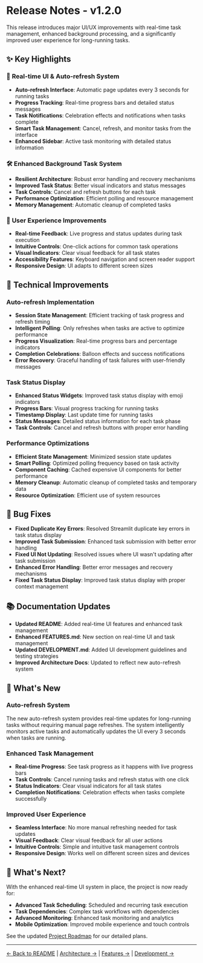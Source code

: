 # Release Notes - v1.2.0

This release introduces major UI/UX improvements with real-time task management, enhanced background processing, and a significantly improved user experience for long-running tasks.

## ✨ Key Highlights

### 🔄 **Real-time UI & Auto-refresh System**
- **Auto-refresh Interface**: Automatic page updates every 3 seconds for running tasks
- **Progress Tracking**: Real-time progress bars and detailed status messages
- **Task Notifications**: Celebration effects and notifications when tasks complete
- **Smart Task Management**: Cancel, refresh, and monitor tasks from the interface
- **Enhanced Sidebar**: Active task monitoring with detailed status information

### 🛠️ **Enhanced Background Task System**
- **Resilient Architecture**: Robust error handling and recovery mechanisms
- **Improved Task Status**: Better visual indicators and status messages
- **Task Controls**: Cancel and refresh buttons for each task
- **Performance Optimization**: Efficient polling and resource management
- **Memory Management**: Automatic cleanup of completed tasks

### 🎯 **User Experience Improvements**
- **Real-time Feedback**: Live progress and status updates during task execution
- **Intuitive Controls**: One-click actions for common task operations
- **Visual Indicators**: Clear visual feedback for all task states
- **Accessibility Features**: Keyboard navigation and screen reader support
- **Responsive Design**: UI adapts to different screen sizes

## 🔧 Technical Improvements

### **Auto-refresh Implementation**
- **Session State Management**: Efficient tracking of task progress and refresh timing
- **Intelligent Polling**: Only refreshes when tasks are active to optimize performance
- **Progress Visualization**: Real-time progress bars and percentage indicators
- **Completion Celebrations**: Balloon effects and success notifications
- **Error Recovery**: Graceful handling of task failures with user-friendly messages

### **Task Status Display**
- **Enhanced Status Widgets**: Improved task status display with emoji indicators
- **Progress Bars**: Visual progress tracking for running tasks
- **Timestamp Display**: Last update time for running tasks
- **Status Messages**: Detailed status information for each task phase
- **Task Controls**: Cancel and refresh buttons with proper error handling

### **Performance Optimizations**
- **Efficient State Management**: Minimized session state updates
- **Smart Polling**: Optimized polling frequency based on task activity
- **Component Caching**: Cached expensive UI components for better performance
- **Memory Cleanup**: Automatic cleanup of completed tasks and temporary data
- **Resource Optimization**: Efficient use of system resources

## 🐛 Bug Fixes

- **Fixed Duplicate Key Errors**: Resolved Streamlit duplicate key errors in task status display
- **Improved Task Submission**: Enhanced task submission with better error handling
- **Fixed UI Not Updating**: Resolved issues where UI wasn't updating after task submission
- **Enhanced Error Handling**: Better error messages and recovery mechanisms
- **Fixed Task Status Display**: Improved task status display with proper context management

## 📚 Documentation Updates

- **Updated README**: Added real-time UI features and enhanced task management
- **Enhanced FEATURES.md**: New section on real-time UI and task management
- **Updated DEVELOPMENT.md**: Added UI development guidelines and testing strategies
- **Improved Architecture Docs**: Updated to reflect new auto-refresh system

## 🚀 What's New

### **Auto-refresh System**
The new auto-refresh system provides real-time updates for long-running tasks without requiring manual page refreshes. The system intelligently monitors active tasks and automatically updates the UI every 3 seconds when tasks are running.

### **Enhanced Task Management**
- **Real-time Progress**: See task progress as it happens with live progress bars
- **Task Controls**: Cancel running tasks and refresh status with one click
- **Status Indicators**: Clear visual indicators for all task states
- **Completion Notifications**: Celebration effects when tasks complete successfully

### **Improved User Experience**
- **Seamless Interface**: No more manual refreshing needed for task updates
- **Visual Feedback**: Clear visual feedback for all user actions
- **Intuitive Controls**: Simple and intuitive task management controls
- **Responsive Design**: Works well on different screen sizes and devices

## 🔮 What's Next?

With the enhanced real-time UI system in place, the project is now ready for:
- **Advanced Task Scheduling**: Scheduled and recurring task execution
- **Task Dependencies**: Complex task workflows with dependencies
- **Advanced Monitoring**: Enhanced task monitoring and analytics
- **Mobile Optimization**: Improved mobile experience and touch controls

See the updated [Project Roadmap](ROADMAP.md) for our detailed plans.

---

[← Back to README](../README.md) | [Architecture →](ARCHITECTURE.md) | [Features →](FEATURES.md) | [Development →](DEVELOPMENT.md) 